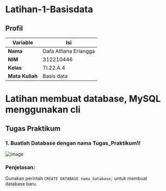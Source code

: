 # Latihan-1-Basisdata

## Profil
| Variable | Isi |
| -------- | --- |
| **Nama** | Dafa Alfiana Erlangga |
| **NIM** | 312210446 |
| **Kelas** | TI.22.A.4 |
| **Mata Kuliah** | Basis data |

# Latihan membuat database, MySQL menggunakan cli

## Tugas Praktikum

### 1. Buatlah Database dengan nama Tugas_Praktikum1!

   ![image](https://github.com/Angga674/Latihan-1-Basisdata/assets/116695529/b9817095-40db-465d-9a65-d3b65198602d)

### Penjelasan:
Gunakan perintah `CREATE DATABASE nama_database;` untuk membuat database baru.

